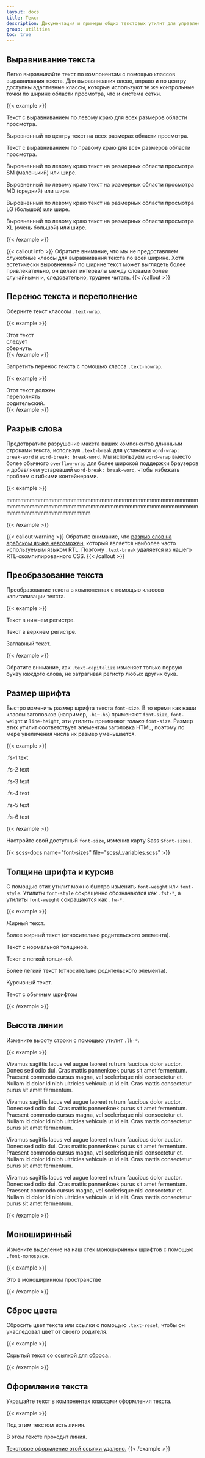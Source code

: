 ```yaml
---
layout: docs
title: Текст
description: Документация и примеры общих текстовых утилит для управления выравниванием, обтеканием, весом и т.д.
group: utilities
toc: true
---
```


## Выравнивание текста

Легко выравнивайте текст по компонентам с помощью классов выравнивания текста. Для выравнивания влево, вправо и по центру доступны адаптивные классы, которые используют те же контрольные точки по ширине области просмотра, что и система сетки.

{{< example >}}
<p class="text-start">Текст с выравниванием по левому краю для всех размеров области просмотра.</p>
<p class="text-center">Выровненный по центру текст на всех размерах области просмотра.</p>
<p class="text-end">Текст с выравниванием по правому краю для всех размеров области просмотра.</p>

<p class="text-sm-start">Выровненный по левому краю текст на размерных области просмотра SM (маленький) или шире.</p>
<p class="text-md-start">Выровненный по левому краю текст на размерных области просмотра MD (средний) или шире.</p>
<p class="text-lg-start">Выровненный по левому краю текст на размерных области просмотра LG (большой) или шире.</p>
<p class="text-xl-start">Выровненный по левому краю текст на размерных области просмотра XL (очень большой) или шире.</p>
{{< /example >}}

{{< callout info >}}
Обратите внимание, что мы не предоставляем служебные классы для выравнивания текста по всей ширине. Хотя эстетически выровненный по ширине текст может выглядеть более привлекательно, он делает интервалы между словами более случайными и, следовательно, труднее читать.
{{< /callout >}}

## Перенос текста и переполнение

Оберните текст классом `.text-wrap`.

{{< example >}}
<div class="badge bg-primary text-wrap" style="width: 6rem;">
  Этот текст следует обернуть.
</div>
{{< /example >}}

Запретить перенос текста с помощью класса `.text-nowrap`.

{{< example >}}
<div class="text-nowrap bd-highlight" style="width: 8rem;">
  Этот текст должен переполнять родительский.
</div>
{{< /example >}}

## Разрыв слова

Предотвратите разрушение макета ваших компонентов длинными строками текста, используя `.text-break` для установки `word-wrap: break-word` и `word-break: break-word`. Мы используем `word-wrap` вместо более обычного `overflow-wrap` для более широкой поддержки браузеров и добавляем устаревший `word-break: break-word`, чтобы избежать проблем с гибкими контейнерами.

{{< example >}}
<p class="text-break">mmmmmmmmmmmmmmmmmmmmmmmmmmmmmmmmmmmmmmmmmmmmmmmmmmmmmmmmmmmmmmmmmmmmmmmmmmmmmmmmmmmmmmmmmmmmmmmmmmmm</p>
{{< /example >}}

{{< callout warning >}}
Обратите внимание, что [разрыв слов на арабском языке невозможен](https://rtlstyling.com/posts/rtl-styling#3.-line-break), который является наиболее часто используемым языком RTL. Поэтому `.text-break` удаляется из нашего RTL-скомпилированного CSS.
{{< /callout >}}

## Преобразование текста

Преобразование текста в компонентах с помощью классов капитализации текста.

{{< example >}}
<p class="text-lowercase">Текст в нижнем регистре.</p>
<p class="text-uppercase">Текст в верхнем регистре.</p>
<p class="text-capitalize">Заглавный текст.</p>
{{< /example >}}

Обратите внимание, как `.text-capitalize` изменяет только первую букву каждого слова, не затрагивая регистр любых других букв.

## Размер шрифта

Быстро изменить размер шрифта текста `font-size`. В то время как наши классы заголовков (например, `.h1`–`.h6`) применяют `font-size`, `font-weight` и `line-height`, эти утилиты применяют _только_ `font-size`. Размер этих утилит соответствует элементам заголовка HTML, поэтому по мере увеличения числа их размер уменьшается.

{{< example >}}
<p class="fs-1">.fs-1 text</p>
<p class="fs-2">.fs-2 text</p>
<p class="fs-3">.fs-3 text</p>
<p class="fs-4">.fs-4 text</p>
<p class="fs-5">.fs-5 text</p>
<p class="fs-6">.fs-6 text</p>
{{< /example >}}

Настройте свой доступный `font-size`, изменив карту Sass `$font-sizes`.

{{< scss-docs name="font-sizes" file="scss/_variables.scss" >}}

## Толщина шрифта и курсив

С помощью этих утилит можно быстро изменить `font-weight` или `font-style`. Утилиты `font-style` сокращенно обозначаются как `.fst-*`, а утилиты `font-weight` сокращаются как `.fw-*`.

{{< example >}}
<p class="fw-weight-bold">Жирный текст.</p>
<p class="fw-weight-bolder">Более жирный текст (относительно родительского элемента).</p>
<p class="fw-weight-normal">Текст с нормальной толщиной.</p>
<p class="fw-weight-light">Текст с легкой толщиной.</p>
<p class="fw-weight-lighter">Более легкий текст (относительно родительского элемента).</p>
<p class="fst-italic">Курсивный текст.</p>
<p class="fst-normal">Текст с обычным шрифтом</p>
{{< /example >}}

## Высота линии

Измените высоту строки с помощью утилит `.lh-*`.

{{< example >}}
<p class="lh-1">Vivamus sagittis lacus vel augue laoreet rutrum faucibus dolor auctor. Donec sed odio dui. Cras mattis pannenkoek purus sit amet fermentum. Praesent commodo cursus magna, vel scelerisque nisl consectetur et. Nullam id dolor id nibh ultricies vehicula ut id elit. Cras mattis consectetur purus sit amet fermentum.</p>
<p class="lh-sm">Vivamus sagittis lacus vel augue laoreet rutrum faucibus dolor auctor. Donec sed odio dui. Cras mattis pannenkoek purus sit amet fermentum. Praesent commodo cursus magna, vel scelerisque nisl consectetur et. Nullam id dolor id nibh ultricies vehicula ut id elit. Cras mattis consectetur purus sit amet fermentum.</p>
<p class="lh-base">Vivamus sagittis lacus vel augue laoreet rutrum faucibus dolor auctor. Donec sed odio dui. Cras mattis pannenkoek purus sit amet fermentum. Praesent commodo cursus magna, vel scelerisque nisl consectetur et. Nullam id dolor id nibh ultricies vehicula ut id elit. Cras mattis consectetur purus sit amet fermentum.</p>
<p class="lh-lg">Vivamus sagittis lacus vel augue laoreet rutrum faucibus dolor auctor. Donec sed odio dui. Cras mattis pannenkoek purus sit amet fermentum. Praesent commodo cursus magna, vel scelerisque nisl consectetur et. Nullam id dolor id nibh ultricies vehicula ut id elit. Cras mattis consectetur purus sit amet fermentum.</p>
{{< /example >}}

## Моноширинный

Измените выделение на наш стек моноширинных шрифтов с помощью `.font-monospace`.

{{< example >}}
<p class="font-monospace">Это в моноширинном пространстве</p>
{{< /example >}}

## Сброс цвета

Сбросить цвет текста или ссылки с помощью `.text-reset`, чтобы он унаследовал цвет от своего родителя.

{{< example >}}
<p class="text-muted">
  Скрытый текст со <a href="#" class="text-reset">ссылкой для сброса.</a>.
</p>
{{< /example >}}

## Оформление текста

Украшайте текст в компонентах классами оформления текста.

{{< example >}}
<p class="text-decoration-underline">Под этим текстом есть линия.</p>
<p class="text-decoration-line-through">В этом тексте проходит линия.</p>
<a href="#" class="text-decoration-none">Текстовое оформление этой ссылки удалено.</a>
{{< /example >}}

